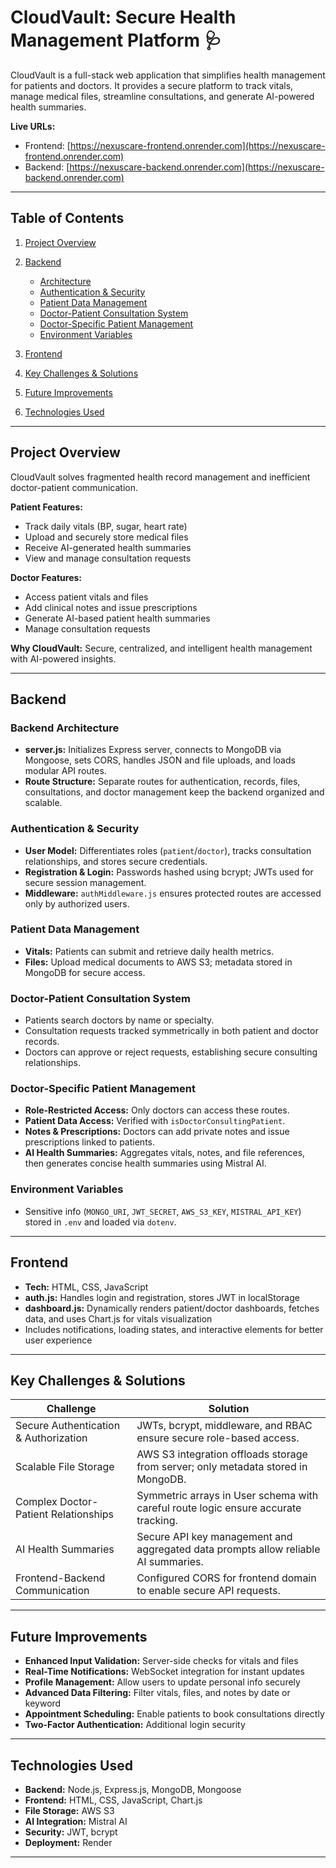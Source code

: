 # CloudVault: Secure Health Management Platform 🩺

CloudVault is a full-stack web application that simplifies health management for patients and doctors. It provides a secure platform to track vitals, manage medical files, streamline consultations, and generate AI-powered health summaries.

**Live URLs:**

* Frontend: [https://nexuscare-frontend.onrender.com](https://nexuscare-frontend.onrender.com)
* Backend: [https://nexuscare-backend.onrender.com](https://nexuscare-backend.onrender.com)

---

## Table of Contents

1. [Project Overview](#project-overview)
2. [Backend](#backend)

   * [Architecture](#backend-architecture)
   * [Authentication & Security](#authentication--security)
   * [Patient Data Management](#patient-data-management)
   * [Doctor-Patient Consultation System](#doctor-patient-consultation-system)
   * [Doctor-Specific Patient Management](#doctor-specific-patient-management)
   * [Environment Variables](#environment-variables)
3. [Frontend](#frontend)
4. [Key Challenges & Solutions](#key-challenges--solutions)
5. [Future Improvements](#future-improvements)
6. [Technologies Used](#technologies-used)

---

## Project Overview

CloudVault solves fragmented health record management and inefficient doctor-patient communication.

**Patient Features:**

* Track daily vitals (BP, sugar, heart rate)
* Upload and securely store medical files
* Receive AI-generated health summaries
* View and manage consultation requests

**Doctor Features:**

* Access patient vitals and files
* Add clinical notes and issue prescriptions
* Generate AI-based patient health summaries
* Manage consultation requests

**Why CloudVault:** Secure, centralized, and intelligent health management with AI-powered insights.

---

## Backend

### Backend Architecture

* **server.js:** Initializes Express server, connects to MongoDB via Mongoose, sets CORS, handles JSON and file uploads, and loads modular API routes.
* **Route Structure:** Separate routes for authentication, records, files, consultations, and doctor management keep the backend organized and scalable.

### Authentication & Security

* **User Model:** Differentiates roles (`patient`/`doctor`), tracks consultation relationships, and stores secure credentials.
* **Registration & Login:** Passwords hashed using bcrypt; JWTs used for secure session management.
* **Middleware:** `authMiddleware.js` ensures protected routes are accessed only by authorized users.

### Patient Data Management

* **Vitals:** Patients can submit and retrieve daily health metrics.
* **Files:** Upload medical documents to AWS S3; metadata stored in MongoDB for secure access.

### Doctor-Patient Consultation System

* Patients search doctors by name or specialty.
* Consultation requests tracked symmetrically in both patient and doctor records.
* Doctors can approve or reject requests, establishing secure consulting relationships.

### Doctor-Specific Patient Management

* **Role-Restricted Access:** Only doctors can access these routes.
* **Patient Data Access:** Verified with `isDoctorConsultingPatient`.
* **Notes & Prescriptions:** Doctors can add private notes and issue prescriptions linked to patients.
* **AI Health Summaries:** Aggregates vitals, notes, and file references, then generates concise health summaries using Mistral AI.

### Environment Variables

* Sensitive info (`MONGO_URI`, `JWT_SECRET`, `AWS_S3_KEY`, `MISTRAL_API_KEY`) stored in `.env` and loaded via `dotenv`.

---

## Frontend

* **Tech:** HTML, CSS, JavaScript
* **auth.js:** Handles login and registration, stores JWT in localStorage
* **dashboard.js:** Dynamically renders patient/doctor dashboards, fetches data, and uses Chart.js for vitals visualization
* Includes notifications, loading states, and interactive elements for better user experience

---

## Key Challenges & Solutions

| Challenge                             | Solution                                                                           |
| ------------------------------------- | ---------------------------------------------------------------------------------- |
| Secure Authentication & Authorization | JWTs, bcrypt, middleware, and RBAC ensure secure role-based access.                |
| Scalable File Storage                 | AWS S3 integration offloads storage from server; only metadata stored in MongoDB.  |
| Complex Doctor-Patient Relationships  | Symmetric arrays in User schema with careful route logic ensure accurate tracking. |
| AI Health Summaries                   | Secure API key management and aggregated data prompts allow reliable AI summaries. |
| Frontend-Backend Communication        | Configured CORS for frontend domain to enable secure API requests.                 |

---

## Future Improvements

* **Enhanced Input Validation:** Server-side checks for vitals and files
* **Real-Time Notifications:** WebSocket integration for instant updates
* **Profile Management:** Allow users to update personal info securely
* **Advanced Data Filtering:** Filter vitals, files, and notes by date or keyword
* **Appointment Scheduling:** Enable patients to book consultations directly
* **Two-Factor Authentication:** Additional login security

---

## Technologies Used

* **Backend:** Node.js, Express.js, MongoDB, Mongoose
* **Frontend:** HTML, CSS, JavaScript, Chart.js
* **File Storage:** AWS S3
* **AI Integration:** Mistral AI
* **Security:** JWT, bcrypt
* **Deployment:** Render

---
